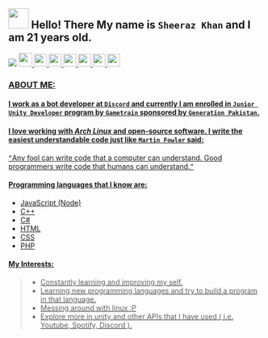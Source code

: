 ## <img src="https://raw.githubusercontent.com/MartinHeinz/MartinHeinz/master/wave.gif" width="40" height="40" /> Hello! There My name is `Sheeraz Khan` and I am __21__ years old.


![](https://camo.githubusercontent.com/72d61c65a0fdf8444f4f889345e7718682bd858cef9dfba9d56b5e0e9e2ce975/68747470733a2f2f6b6f6d617265762e636f6d2f67687076632f3f757365726e616d653d5a65726f446973636f726426636f6c6f723d726564) <a href= "mailto: sghoto7@gmial.com"> <img src="https://symbols.getvecta.com/stencil_81/65_gmail-icon.308da69099.svg" width="27" height="27" /> <a href= "https://www.github.com/lemesherry"> <img src="https://raw.githubusercontent.com/ZeroDiscord/ZeroDiscord/main/assets/icons/other/github-solid.svg" width="25" height="25" /> <a href= "https://discord.com/users/584534092901646346"> <img src="https://github.com/ZeroDiscord/ZeroDiscord/raw/main/assets/icons/other/discord-solid.svg" width="25" height="25" />  <a href= "https://www.linkedin.com/in/lemesherry"> <img src="https://pngimg.com/uploads/linkedIn/linkedIn_PNG1.png" width="25" height="25" />  <a href= "https://www.instagram.com/leme_sherry"> <img src="https://www.edigitalagency.com.au/wp-content/uploads/instagram-logo-svg-vector-for-print.svg" width="25" height="25" /> <a href= "https://www.pinterest.com/leme_sherry"> <img src="https://user-images.githubusercontent.com/84338798/140302859-0746a63f-9341-4c6e-9b65-f2db12696674.png" width="25" height="25" /> <a href= "https://stackoverflow.com/users/16383056/sherry"> <img src="https://cdn.iconscout.com/icon/free/png-256/stackoverflow-2752065-2284882.png" width="25" height="25" />


### ABOUT ME:

#### I work as a bot developer at **`Discord`** and currently I am enrolled in **`Junior Unity Developer`** program by **`Gametrain`** sponsored by **`Generation Pakistan`**.

#### I love working with *__Arch Linux__* and open-source software. I write the easiest understandable code just like `Martin Fowler` said: 
`“`Any fool can write code that a computer can understand. Good programmers write code that humans can understand.`”`

#### Programming languages that I know are:

  * JavaScript (Node)
  * C++
  * C#
  * HTML
  * CSS
  * PHP
 
#### My Interests:

 > * Constantly learning and improving my self.
 > * Learning new programming languages and try to build a program in that language.
 > * Messing around with linux :P
 > * Explore more in unity and other APIs that I have used ( i.e. Youtube, Spotify, Discord ).

